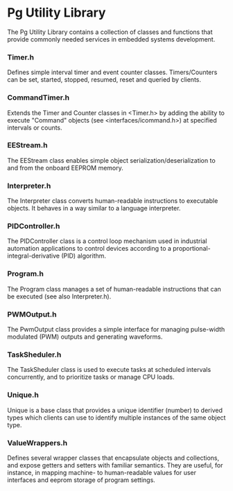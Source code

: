 # Pg Utility Library
The Pg Utility Library contains a collection of classes and functions that provide commonly needed services in embedded systems development.

### Timer.h
Defines simple interval timer and event counter classes. Timers/Counters can be set, started, stopped, resumed, reset and queried by clients.

### CommandTimer.h
Extends the Timer and Counter classes in <Timer.h> by adding the ability to execute "Command" objects (see <interfaces/icommand.h>) at specified intervals or counts.

### EEStream.h 
The EEStream class enables simple object serialization/deserialization to and from the onboard EEPROM memory.

### Interpreter.h
The Interpreter class converts human-readable instructions to executable objects. It behaves in a way similar to a language interpreter.

### PIDController.h
The PIDController class is a control loop mechanism used in industrial automation applications to control devices according to a proportional-integral-derivative (PID) algorithm.

### Program.h
The Program class manages a set of human-readable instructions that can be executed (see also Interpreter.h).

### PWMOutput.h
The PwmOutput class provides a simple interface for managing pulse-width modulated (PWM) outputs and generating waveforms.

### TaskSheduler.h
The TaskSheduler class is used to execute tasks at scheduled intervals concurrently, and to prioritize tasks or manage CPU loads.

### Unique.h 
Unique is a base class that provides a unique identifier (number) to derived types which clients can use to identify multiple instances of the same object type.

### ValueWrappers.h 
Defines several wrapper classes that encapsulate objects and collections, and expose getters and setters with familiar semantics. They are useful, for instance, in mapping machine- to human-readable values for user interfaces and eeprom storage of program settings.
